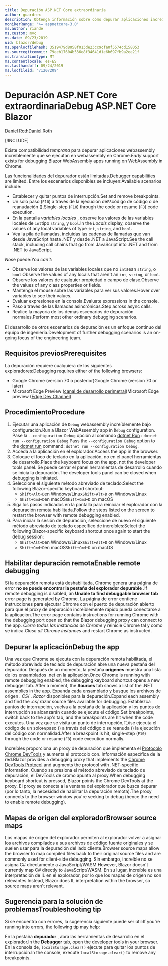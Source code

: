 ```yaml
---
title: Depuración ASP.NET Core extraordinaria
author: guardrex
description: Obtenga información sobre cómo depurar aplicaciones increíbles.
monikerRange: '>= aspnetcore-3.0'
ms.author: riande
ms.custom: mvc
ms.date: 09/23/2019
uid: blazor/debug
ms.openlocfilehash: 3519479d8058f013de23cc9cfa0f5574cd158053
ms.sourcegitcommit: 79eeb17604b536e8f34641d1e6b697fb9a2ee21f
ms.translationtype: MT
ms.contentlocale: es-ES
ms.lasthandoff: 09/24/2019
ms.locfileid: "71207209"
---
```

# <a name="debug-aspnet-core-blazor"></a><span data-ttu-id="14716-103">Depuración ASP.NET Core extraordinaria</span><span class="sxs-lookup"><span data-stu-id="14716-103">Debug ASP.NET Core Blazor</span></span>

[<span data-ttu-id="14716-104">Daniel Roth</span><span class="sxs-lookup"><span data-stu-id="14716-104">Daniel Roth</span></span>](https://github.com/danroth27)

[!INCLUDE[](~/includes/blazorwasm-preview-notice.md)]

<span data-ttu-id="14716-105">Existe compatibilidad *temprana* para depurar aplicaciones webassembly increíblemente que se ejecutan en webassembly en Chrome.</span><span class="sxs-lookup"><span data-stu-id="14716-105">*Early* support exists for debugging Blazor WebAssembly apps running on WebAssembly in Chrome.</span></span>

<span data-ttu-id="14716-106">Las funcionalidades del depurador están limitadas.</span><span class="sxs-lookup"><span data-stu-id="14716-106">Debugger capabilities are limited.</span></span> <span data-ttu-id="14716-107">Entre los escenarios disponibles se incluyen:</span><span class="sxs-lookup"><span data-stu-id="14716-107">Available scenarios include:</span></span>

* <span data-ttu-id="14716-108">Establecer y quitar puntos de interrupción.</span><span class="sxs-lookup"><span data-stu-id="14716-108">Set and remove breakpoints.</span></span>
* <span data-ttu-id="14716-109">Un solo paso (`F10`) a través de la ejecución de`F8`código de código o de reanudación ().</span><span class="sxs-lookup"><span data-stu-id="14716-109">Single-step (`F10`) through the code or resume (`F8`) code execution.</span></span>
* <span data-ttu-id="14716-110">En la pantalla *variables locales* , observe los valores de las variables locales de `int`tipo `string`, y `bool`.</span><span class="sxs-lookup"><span data-stu-id="14716-110">In the *Locals* display, observe the values of any local variables of type `int`, `string`, and `bool`.</span></span>
* <span data-ttu-id="14716-111">Vea la pila de llamadas, incluidas las cadenas de llamadas que van desde JavaScript hasta .NET y desde .NET a JavaScript.</span><span class="sxs-lookup"><span data-stu-id="14716-111">See the call stack, including call chains that go from JavaScript into .NET and from .NET to JavaScript.</span></span>

<span data-ttu-id="14716-112">*No*se puede:</span><span class="sxs-lookup"><span data-stu-id="14716-112">You *can't*:</span></span>

* <span data-ttu-id="14716-113">Observe los valores de las variables locales que no `int`sean `string`, o `bool`.</span><span class="sxs-lookup"><span data-stu-id="14716-113">Observe the values of any locals that aren't an `int`, `string`, or `bool`.</span></span>
* <span data-ttu-id="14716-114">Observe los valores de cualquier propiedad o campo de clase.</span><span class="sxs-lookup"><span data-stu-id="14716-114">Observe the values of any class properties or fields.</span></span>
* <span data-ttu-id="14716-115">Mantenga el mouse sobre las variables para ver sus valores.</span><span class="sxs-lookup"><span data-stu-id="14716-115">Hover over variables to see their values.</span></span>
* <span data-ttu-id="14716-116">Evaluar expresiones en la consola.</span><span class="sxs-lookup"><span data-stu-id="14716-116">Evaluate expressions in the console.</span></span>
* <span data-ttu-id="14716-117">Paso a través de las llamadas asincrónicas.</span><span class="sxs-lookup"><span data-stu-id="14716-117">Step across async calls.</span></span>
* <span data-ttu-id="14716-118">Realice la mayoría de los demás escenarios de depuración normales.</span><span class="sxs-lookup"><span data-stu-id="14716-118">Perform most other ordinary debugging scenarios.</span></span>

<span data-ttu-id="14716-119">El desarrollo de otros escenarios de depuración es un enfoque continuo del equipo de ingeniería.</span><span class="sxs-lookup"><span data-stu-id="14716-119">Development of further debugging scenarios is an on-going focus of the engineering team.</span></span>

## <a name="prerequisites"></a><span data-ttu-id="14716-120">Requisitos previos</span><span class="sxs-lookup"><span data-stu-id="14716-120">Prerequisites</span></span>

<span data-ttu-id="14716-121">La depuración requiere cualquiera de los siguientes exploradores:</span><span class="sxs-lookup"><span data-stu-id="14716-121">Debugging requires either of the following browsers:</span></span>

* <span data-ttu-id="14716-122">Google Chrome (versión 70 o posterior)</span><span class="sxs-lookup"><span data-stu-id="14716-122">Google Chrome (version 70 or later)</span></span>
* <span data-ttu-id="14716-123">Microsoft Edge Preview ([canal de desarrollo perimetral](https://www.microsoftedgeinsider.com))</span><span class="sxs-lookup"><span data-stu-id="14716-123">Microsoft Edge preview ([Edge Dev Channel](https://www.microsoftedgeinsider.com))</span></span>

## <a name="procedure"></a><span data-ttu-id="14716-124">Procedimiento</span><span class="sxs-lookup"><span data-stu-id="14716-124">Procedure</span></span>

1. <span data-ttu-id="14716-125">Ejecutar una aplicación de `Debug` webassembly increíblemente bajo configuración.</span><span class="sxs-lookup"><span data-stu-id="14716-125">Run a Blazor WebAssembly app in `Debug` configuration.</span></span> <span data-ttu-id="14716-126">Pase la `--configuration Debug` opción al comando [dotnet Run](/dotnet/core/tools/dotnet-run) : `dotnet run --configuration Debug`.</span><span class="sxs-lookup"><span data-stu-id="14716-126">Pass the `--configuration Debug` option to the [dotnet run](/dotnet/core/tools/dotnet-run) command: `dotnet run --configuration Debug`.</span></span>
1. <span data-ttu-id="14716-127">Acceda a la aplicación en el explorador.</span><span class="sxs-lookup"><span data-stu-id="14716-127">Access the app in the browser.</span></span>
1. <span data-ttu-id="14716-128">Coloque el foco de teclado en la aplicación, no en el panel herramientas de desarrollo.</span><span class="sxs-lookup"><span data-stu-id="14716-128">Place the keyboard focus on the app, not the developer tools panel.</span></span> <span data-ttu-id="14716-129">Se puede cerrar el panel herramientas de desarrollo cuando se inicia la depuración.</span><span class="sxs-lookup"><span data-stu-id="14716-129">The developer tools panel can be closed when debugging is initiated.</span></span>
1. <span data-ttu-id="14716-130">Seleccione el siguiente método abreviado de teclado:</span><span class="sxs-lookup"><span data-stu-id="14716-130">Select the following Blazor-specific keyboard shortcut:</span></span>
   * <span data-ttu-id="14716-131">`Shift+Alt+D`en Windows/Linux</span><span class="sxs-lookup"><span data-stu-id="14716-131">`Shift+Alt+D` on Windows/Linux</span></span>
   * <span data-ttu-id="14716-132">`Shift+Cmd+D`en macOS</span><span class="sxs-lookup"><span data-stu-id="14716-132">`Shift+Cmd+D` on macOS</span></span>
1. <span data-ttu-id="14716-133">Siga los pasos indicados en la pantalla para reiniciar el explorador con la depuración remota habilitada.</span><span class="sxs-lookup"><span data-stu-id="14716-133">Follow the steps listed on the screen to restart the browser with remote debugging enabled.</span></span>
1. <span data-ttu-id="14716-134">Para iniciar la sesión de depuración, seleccione de nuevo el siguiente método abreviado de teclado específico de increíbles:</span><span class="sxs-lookup"><span data-stu-id="14716-134">Select the following Blazor-specific keyboard shortcut once again to start the debug session:</span></span>
   * <span data-ttu-id="14716-135">`Shift+Alt+D`en Windows/Linux</span><span class="sxs-lookup"><span data-stu-id="14716-135">`Shift+Alt+D` on Windows/Linux</span></span>
   * <span data-ttu-id="14716-136">`Shift+Cmd+D`en macOS</span><span class="sxs-lookup"><span data-stu-id="14716-136">`Shift+Cmd+D` on macOS</span></span>

## <a name="enable-remote-debugging"></a><span data-ttu-id="14716-137">Habilitar depuración remota</span><span class="sxs-lookup"><span data-stu-id="14716-137">Enable remote debugging</span></span>

<span data-ttu-id="14716-138">Si la depuración remota está deshabilitada, Chrome genera una página de error **no se puede encontrar la pestaña del explorador depurable** .</span><span class="sxs-lookup"><span data-stu-id="14716-138">If remote debugging is disabled, an **Unable to find debuggable browser tab** error page is generated by Chrome.</span></span> <span data-ttu-id="14716-139">La página de error contiene instrucciones para ejecutar Chrome con el puerto de depuración abierto para que el proxy de depuración increíblemente rápido pueda conectarse a la aplicación.</span><span class="sxs-lookup"><span data-stu-id="14716-139">The error page contains instructions for running Chrome with the debugging port open so that the Blazor debugging proxy can connect to the app.</span></span> <span data-ttu-id="14716-140">*Cierre todas las instancias de Chrome* y reinicie Chrome tal y como se indica.</span><span class="sxs-lookup"><span data-stu-id="14716-140">*Close all Chrome instances* and restart Chrome as instructed.</span></span>

## <a name="debug-the-app"></a><span data-ttu-id="14716-141">Depurar la aplicación</span><span class="sxs-lookup"><span data-stu-id="14716-141">Debug the app</span></span>

<span data-ttu-id="14716-142">Una vez que Chrome se ejecuta con la depuración remota habilitada, el método abreviado de teclado de depuración abre una nueva pestaña del depurador. Después de un momento, la pestaña **orígenes** muestra una lista de los ensamblados .net en la aplicación.</span><span class="sxs-lookup"><span data-stu-id="14716-142">Once Chrome is running with remote debugging enabled, the debugging keyboard shortcut opens a new debugger tab. After a moment, the **Sources** tab shows a list of the .NET assemblies in the app.</span></span> <span data-ttu-id="14716-143">Expanda cada ensamblado y busque los archivos de origen *. CS*/ *. Razor* disponibles para la depuración.</span><span class="sxs-lookup"><span data-stu-id="14716-143">Expand each assembly and find the *.cs*/*.razor* source files available for debugging.</span></span> <span data-ttu-id="14716-144">Establezca puntos de interrupción, vuelva a la pestaña de la aplicación y los puntos de interrupción se alcanzarán cuando se ejecute el código.</span><span class="sxs-lookup"><span data-stu-id="14716-144">Set breakpoints, switch back to the app's tab, and the breakpoints are hit when the code executes.</span></span> <span data-ttu-id="14716-145">Una vez que se visita un punto de interrupción,`F10`se ejecuta el código de un solo`F8`paso () a través del código o se reanuda () la ejecución del código con normalidad.</span><span class="sxs-lookup"><span data-stu-id="14716-145">After a breakpoint is hit, single-step (`F10`) through the code or resume (`F8`) code execution normally.</span></span>

<span data-ttu-id="14716-146">Increíbles proporciona un proxy de depuración que implementa el [Protocolo Chrome DevTools](https://chromedevtools.github.io/devtools-protocol/) y aumenta el protocolo con. Información específica de la red.</span><span class="sxs-lookup"><span data-stu-id="14716-146">Blazor provides a debugging proxy that implements the [Chrome DevTools Protocol](https://chromedevtools.github.io/devtools-protocol/) and augments the protocol with .NET-specific information.</span></span> <span data-ttu-id="14716-147">Cuando se presiona el método abreviado de teclado de depuración, el DevTools de cromo apunta al proxy.</span><span class="sxs-lookup"><span data-stu-id="14716-147">When debugging keyboard shortcut is pressed, Blazor points the Chrome DevTools at the proxy.</span></span> <span data-ttu-id="14716-148">El proxy se conecta a la ventana del explorador que busca depurar (por lo tanto, la necesidad de habilitar la depuración remota).</span><span class="sxs-lookup"><span data-stu-id="14716-148">The proxy connects to the browser window you're seeking to debug (hence the need to enable remote debugging).</span></span>

## <a name="browser-source-maps"></a><span data-ttu-id="14716-149">Mapas de origen del explorador</span><span class="sxs-lookup"><span data-stu-id="14716-149">Browser source maps</span></span>

<span data-ttu-id="14716-150">Los mapas de origen del explorador permiten al explorador volver a asignar los archivos compilados a sus archivos de código fuente originales y se suelen usar para la depuración del lado cliente.</span><span class="sxs-lookup"><span data-stu-id="14716-150">Browser source maps allow the browser to map compiled files back to their original source files and are commonly used for client-side debugging.</span></span> <span data-ttu-id="14716-151">Sin embargo, increíble no se asigna C# directamente a JavaScript/WASM.</span><span class="sxs-lookup"><span data-stu-id="14716-151">However, Blazor doesn't currently map C# directly to JavaScript/WASM.</span></span> <span data-ttu-id="14716-152">En su lugar, increíble es una interpretación de IL en el explorador, por lo que los mapas de origen no son relevantes.</span><span class="sxs-lookup"><span data-stu-id="14716-152">Instead, Blazor does IL interpretation within the browser, so source maps aren't relevant.</span></span>

## <a name="troubleshooting-tip"></a><span data-ttu-id="14716-153">Sugerencia para la solución de problemas</span><span class="sxs-lookup"><span data-stu-id="14716-153">Troubleshooting tip</span></span>

<span data-ttu-id="14716-154">Si se encuentra con errores, la sugerencia siguiente puede ser útil:</span><span class="sxs-lookup"><span data-stu-id="14716-154">If you're running into errors, the following tip may help:</span></span>

<span data-ttu-id="14716-155">En la pestaña **depurador** , abra las herramientas de desarrollo en el explorador.</span><span class="sxs-lookup"><span data-stu-id="14716-155">In the **Debugger** tab, open the developer tools in your browser.</span></span> <span data-ttu-id="14716-156">En la consola de, `localStorage.clear()` ejecute para quitar los puntos de interrupción.</span><span class="sxs-lookup"><span data-stu-id="14716-156">In the console, execute `localStorage.clear()` to remove any breakpoints.</span></span>
